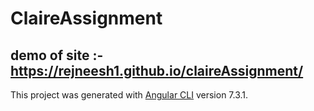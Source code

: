 # ClaireAssignment

## demo of site :- https://rejneesh1.github.io/claireAssignment/

This project was generated with [Angular CLI](https://github.com/angular/angular-cli) version 7.3.1.
